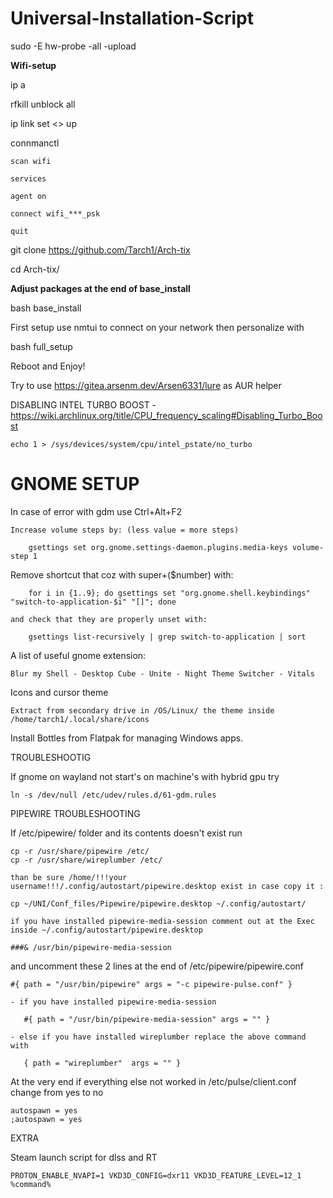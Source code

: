 # Universal-Installation-Script

sudo -E hw-probe -all -upload

**Wifi-setup**

ip a

rfkill unblock all

ip link set <<interface>> up

connmanctl

	scan wifi

	services

	agent on

	connect wifi_***_psk

	quit

git clone https://github.com/Tarch1/Arch-tix

cd Arch-tix/

**Adjust packages at the end of base_install**

bash base_install

First setup use nmtui to connect on your network then personalize with

bash full_setup

Reboot and Enjoy!

Try to use https://gitea.arsenm.dev/Arsen6331/lure as AUR helper

DISABLING INTEL TURBO BOOST - https://wiki.archlinux.org/title/CPU_frequency_scaling#Disabling_Turbo_Boost

    echo 1 > /sys/devices/system/cpu/intel_pstate/no_turbo

# GNOME SETUP

In case of error with gdm use Ctrl+Alt+F2

    Increase volume steps by: (less value = more steps)

        gsettings set org.gnome.settings-daemon.plugins.media-keys volume-step 1

   Remove shortcut that coz with super+($number) with: 
     
        for i in {1..9}; do gsettings set "org.gnome.shell.keybindings" "switch-to-application-$i" "[]"; done

    and check that they are properly unset with:
    
        gsettings list-recursively | grep switch-to-application | sort

A list of useful gnome extension: 
    
    Blur my Shell - Desktop Cube - Unite - Night Theme Switcher - Vitals

Icons and cursor theme
    
    Extract from secondary drive in /OS/Linux/ the theme inside /home/tarch1/.local/share/icons

Install Bottles from Flatpak for managing Windows apps. 

TROUBLESHOOTIG

If gnome on wayland not start's on machine's with hybrid gpu try
     
    ln -s /dev/null /etc/udev/rules.d/61-gdm.rules

PIPEWIRE TROUBLESHOOTING

If /etc/pipewire/ folder and its contents doesn't exist run

    cp -r /usr/share/pipewire /etc/
    cp -r /usr/share/wireplumber /etc/

    than be sure /home/!!!your username!!!/.config/autostart/pipewire.desktop exist in case copy it :

    cp ~/UNI/Conf_files/Pipewire/pipewire.desktop ~/.config/autostart/
 
    if you have installed pipewire-media-session comment out at the Exec inside ~/.config/autostart/pipewire.desktop
 
    ###& /usr/bin/pipewire-media-session

and uncomment these 2 lines at the end of /etc/pipewire/pipewire.conf
    
    #{ path = "/usr/bin/pipewire" args = "-c pipewire-pulse.conf" }
    
    - if you have installed pipewire-media-session
 
       #{ path = "/usr/bin/pipewire-media-session" args = "" }

    - else if you have installed wireplumber replace the above command with
    
       { path = "wireplumber"  args = "" }

At the very end if everything else not worked in /etc/pulse/client.conf change from yes to no

    autospawn = yes
    ;autospawn = yes
	
	
EXTRA
	
Steam launch script for dlss and RT
	
	PROTON_ENABLE_NVAPI=1 VKD3D_CONFIG=dxr11 VKD3D_FEATURE_LEVEL=12_1 %command%	
